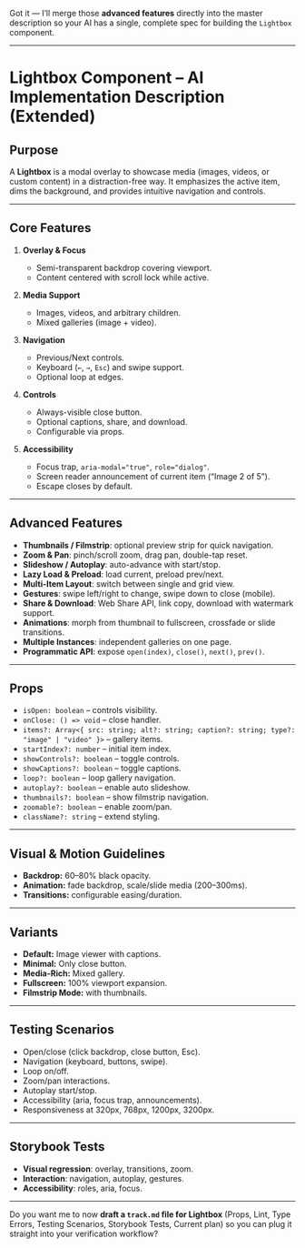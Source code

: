 Got it — I’ll merge those **advanced features** directly into the master description so your AI has a single, complete spec for building the `Lightbox` component.

---

# Lightbox Component – AI Implementation Description (Extended)

## Purpose

A **Lightbox** is a modal overlay to showcase media (images, videos, or custom content) in a distraction-free way. It emphasizes the active item, dims the background, and provides intuitive navigation and controls.

---

## Core Features

1. **Overlay & Focus**
   - Semi-transparent backdrop covering viewport.
   - Content centered with scroll lock while active.

2. **Media Support**
   - Images, videos, and arbitrary children.
   - Mixed galleries (image + video).

3. **Navigation**
   - Previous/Next controls.
   - Keyboard (`←`, `→`, `Esc`) and swipe support.
   - Optional loop at edges.

4. **Controls**
   - Always-visible close button.
   - Optional captions, share, and download.
   - Configurable via props.

5. **Accessibility**
   - Focus trap, `aria-modal="true"`, `role="dialog"`.
   - Screen reader announcement of current item (“Image 2 of 5”).
   - Escape closes by default.

---

## Advanced Features

- **Thumbnails / Filmstrip**: optional preview strip for quick navigation.
- **Zoom & Pan**: pinch/scroll zoom, drag pan, double-tap reset.
- **Slideshow / Autoplay**: auto-advance with start/stop.
- **Lazy Load & Preload**: load current, preload prev/next.
- **Multi-Item Layout**: switch between single and grid view.
- **Gestures**: swipe left/right to change, swipe down to close (mobile).
- **Share & Download**: Web Share API, link copy, download with watermark support.
- **Animations**: morph from thumbnail to fullscreen, crossfade or slide transitions.
- **Multiple Instances**: independent galleries on one page.
- **Programmatic API**: expose `open(index)`, `close()`, `next()`, `prev()`.

---

## Props

- `isOpen: boolean` – controls visibility.
- `onClose: () => void` – close handler.
- `items?: Array<{ src: string; alt?: string; caption?: string; type?: "image" | "video" }>` – gallery items.
- `startIndex?: number` – initial item index.
- `showControls?: boolean` – toggle controls.
- `showCaptions?: boolean` – toggle captions.
- `loop?: boolean` – loop gallery navigation.
- `autoplay?: boolean` – enable auto slideshow.
- `thumbnails?: boolean` – show filmstrip navigation.
- `zoomable?: boolean` – enable zoom/pan.
- `className?: string` – extend styling.

---

## Visual & Motion Guidelines

- **Backdrop:** 60–80% black opacity.
- **Animation:** fade backdrop, scale/slide media (200–300ms).
- **Transitions:** configurable easing/duration.

---

## Variants

- **Default:** Image viewer with captions.
- **Minimal:** Only close button.
- **Media-Rich:** Mixed gallery.
- **Fullscreen:** 100% viewport expansion.
- **Filmstrip Mode:** with thumbnails.

---

## Testing Scenarios

- Open/close (click backdrop, close button, Esc).
- Navigation (keyboard, buttons, swipe).
- Loop on/off.
- Zoom/pan interactions.
- Autoplay start/stop.
- Accessibility (aria, focus trap, announcements).
- Responsiveness at 320px, 768px, 1200px, 3200px.

---

## Storybook Tests

- **Visual regression**: overlay, transitions, zoom.
- **Interaction**: navigation, autoplay, gestures.
- **Accessibility**: roles, aria, focus.

---

Do you want me to now **draft a `track.md` file for Lightbox** (Props, Lint, Type Errors, Testing Scenarios, Storybook Tests, Current plan) so you can plug it straight into your verification workflow?
